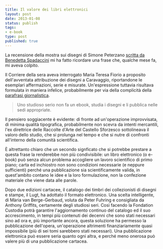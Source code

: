 ```yaml
--- 
title: Il valore dei libri elettronici
layout: post
date: 2013-01-08
status: publish
tags: 
- e-book
type: post
published: true
---
```

La recensione della mostra sui disegni di Simone Peterzano [scritta da Benedetta Spadaccini][2] mi ha fatto ricordare una frase che, qualche mese fa, mi aveva colpito.

Il Corriere della sera aveva interrogato Maria Teresa Fiorio a proposito dell'avventata attribuzione dei disegni a Caravaggio, riportandone le esemplari affermazioni, serie e misurate. Un'espressione tuttavia risultava formulata in maniera infelice, probabilmente per via della complicità della [parafrasi giornalistica][3].

>Uno studioso serio non fa un ebook, studia i disegni e li pubblica nelle sedi appropriate.

Il pensiero soggiacente è evidente: di fronte ad un'operazione improvvisata, di minima qualità tipografica, probabilmente non scevra da intenti mercantili, l'ex direttrice delle Raccolte d'Arte del Castello Sforzesco sottolineava il valoro dello studio, che si prolunga nel tempo e che si nutre di confronti all'interno della comunità scientifica.

È altrettanto chiaro che un secondo signficato che si potrebbe prestare a questa frase la renderebbe non più condivisibile: un libro elettronico (o <span lang="en">e-book</span>) può senza alcun problema accogliere un lavoro scientifico di primo piano; carta ed inchiostro non sono condizioni necessarie (e neppure sufficienti) perché una pubblicazione sia scientificamente valida, in quest'ambito contano le idee e la loro formulazione, non la confezione materiale che viene data alle parole.

Dopo due edizioni cartacee, il catalogo dei timbri dei collezionisti di disegni e stampe, il <span lang="nl">Lugt</span>, ha adottato il formato elettronico. Una scelta intelligente, di <span lang="nl">Mària van Berge-Gerbaud</span>, voluta da <span lang="nl">Peter Fuhring</span> e consigliata da <span lang="en">Anthony Griffits</span>, certamente degli studiosi seri. Così facendo la <span lang="fr">Fondation</span> Custodia potrà garantire l'aggiornamento continuo del catalogo ed il suo accrescimento, in tempi più contenuti dei decenni che sono stati necessari sino ad ora e, più importante ancora, questa soluzione ha permesso la pubblicazione dell'opera, un'operazione altrimenti finanziariamente quasi impossibile (più di sei tomi sarebbero stati necessari). Una pubblicazione elettronica può essere seria quanto ogni altra, e perché meno onerosa può valere più di una pubblicazione cartacea.

[2]: http://storiedellarte.com/2013/01/simone-peterzano-e-i-disegni-del-castello-sforzesco-2.html "Simone Peterzano e i disegni del Castello Sforzesco, su Storie dell'arte"
[3]: http://www.corriere.it/cultura/12_luglio_06/panza-giallo-disegni-caravaggio_6e68d20c-c745-11e1-96dc-1183a294894f.shtml "Su Corriere.it"